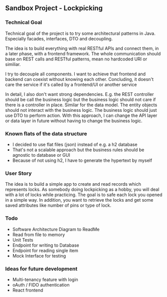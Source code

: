 ## Sandbox Project - Lockpicking

### Technical Goal
Technical goal of the project is to try some architectural patterns in Java.
Especially facades, interfaces, DTO and decoupling.

The idea is to build everything with real RESTful APIs and connect them, in a later phase, with a frontend framework.
The whole communication should base on REST calls and RESTful patterns, mean no hardcoded URI or similiar.

I try to decouple all components. I want to achieve that frontend and backend can coexist without knowing each other.
Concluding, it doesn't care the service if it's called by a frontend/UI or another service

In detail, I also don't want strong dependencies. 
E.g. the REST controller should be call the business logic but the business logic should not care if there is a controller in place.
Similar for the data model. The entity objects should not interact with the business logic.
The business logic should just use DTO to perform action. 
With this approach, I can change the API layer or data layer in future without having to change the business logic.

### Known flats of the data structure
- I decided to use flat files (json) instead of e.g. a h2 database
- That's not a scalable approach but the business rules should be agnostic to database or GUI
- Because of not using h2, I have to generate the hypertext by myself

### User Story 
The idea is to build a simple app to create and read records which represents locks. 
As somebody doing lockpicking as a hobby, you will deal with a lot of locks while practicing.
The goal is to safe each lock you opened in a simple way. 
In addition, you want to retrieve the locks and get some saved attributes like number of pins or type of lock. 


### Todo
- Software Architecture Diagram to ReadMe
- Read from file to memory
- Unit Tests
- Endpoint for writing to Database
- Endpoint for reading single item
- Mock Interface for testing

### Ideas for future development
- Multi-tenancy feature with login
- oAuth / FIDO authentication
- React frontend